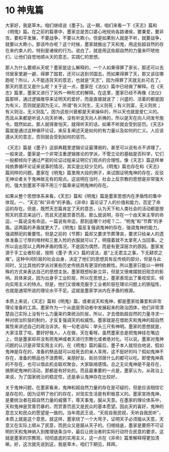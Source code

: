 # 10 神鬼篇

大家好，我是草木。咱们继续说《墨子》。这一期，咱们来看一下《天志》篇和《明鬼》篇。在之前的篇章中，墨家总是苦口婆心地规劝各路诸侯，要兼爱，要非攻，要和平发展，不要战争，不要以大欺小。但是如果别人就是不听，就要战争，就要以大欺小。那该咋办呢？这个时候，墨家就搬出了天和鬼，用这些超自然的存在来约束人的，特别是诸侯的行为。说白了，就是用这些超自然的力量来吓唬他们，让他们自觉地顺从天的意志，实践仁的思想。

那人为什么要顺从天呢？墨家是这么解释的，一个人如果得罪了家长，那还可以去邻居家里避一避，得罪了国君，还可以逃到邻国去。而如果得罪了天，那又该往哪跑呢？所以，人不能违背天的意志，也就是“天志”，因为得罪了天就无处可去了。那天的意志又是什么呢？关于这一点，墨家在《法仪》篇中已经做了解释。在《天志》篇里，墨家又进行了另外一种形式的解释。在这里，墨家已经不再像《法仪》篇那样，通过逻辑推导来证明天的爱好，而是直接就说了：兴盛的、活着的都是因为有义，否则就是因为无义。所谓“有义则生，无义则死；有义则富，无义则贫；有义则治，无义则乱”。因为这些兴衰都是天来操纵的，所以天也就是爱仁义的。而且从来都是听说人向天祈祷，没有听说天向人祈祷的，所以是天在向人间发号施令。既然如此，那人就得害怕天，就得听天的话，如果不听就会受到惩罚。《天志》篇就是通过这种循环论证，来反复阐述天是如何的有力量以及如何的仁义。人应该遵从天的意志，否则就会受到如何的惩罚。

《天志》篇是《墨子》这部典籍里逻辑论证最薄弱的，甚至可以说有点不讲理了。一般来说，墨家是一个非常注重逻辑推论的学派，不管立论的基础是否科学，它们一般都倾向于通过严密的论证过程来证明它们观点的合理性。像《天志》篇这样单纯依靠循环论证来说事的情况，其实是比较少见的。《明鬼》篇也存在和《天志》篇同样的问题。墨家在《明鬼》篇里用大段的例子，来试图证明鬼神的存在，反驳无神论者关于鬼神故无有的观点。这说明在当时，社会上反宗教的思想是非常强大的，强大到墨家不得不用三个篇章来证明鬼神的存在。

如果从整个思想体系来看，《天志》篇和《明鬼》篇是墨家思想内在矛盾性的集中体现。一、“天志”和“非命”的矛盾。《非命》篇论证了人的价值和能力，否定了命运的存在。但是，既然天志篇肯定了天的意志，认为天下和人类社会的活动都是按照天的意志来运行，而且天还能赏善罚恶。那么就说明，存在一个由天来主宰的命运，一篇说没有命运，一篇说有命运，那到底哪个对呢？二、“明鬼”和“节葬”的矛盾。这两篇的矛盾就更大了。《明鬼》篇反复强调鬼神的存在，强调鬼神的能力，强调祭祀的重要性。但是之前的《节葬》篇却又要求节葬薄丧，要求只给亲人的遗体准备三寸厚的棺材和三套入殓的衣服就可以了，明摆着就不太拿死人当回事。之所以会出现以上两种矛盾的情况，不是因为偶然，而是有更深层次的原因。墨家发源于手工业者阶层，按照《墨子·贵义》篇的说法，是“上无君主之事，下无耕农之难”。这种中间阶层的社会出身，决定了他们的思想具有反传统的部分，但是与此同时，又比其他的学派对某些历史传统具有更深的依赖性。所以墨家只能以一种特殊的方式来表达自己的思想主张。墨家既想标新立异，但是又很难摆脱旧观念的影响。具体来说，因为出身手工业阶层，所以在思想上，墨家表现出了重视现实、倾向实用主义的特点。但是，他们又很难克服手工业者阶层在理论问题上的狭隘性，也就是通常所说的理论水平不足。这就是墨家学派内在矛盾的根源。

本质上来说，《天志》篇和《明鬼》篇，或者说天和鬼神，都是墨家给兼爱和非攻理论准备的工具。墨家作为一个从底层劳动者中发展起来的政治团体，他们非常清楚自己实际上没有什么力量来约束统治阶层，所以，才去借助超自然的力量寻求一种对统治阶层的制约，才反复强调天的权威性。墨家就是在借助天和鬼神的超自然属性来讲述自己的政治诉求。有一句老话叫：举头三尺有神明。墨家的思想就是，大家注意了哈，要好好做人，人在做，天在看呀。虽然墨家总是把鬼神挂在嘴边上，但是墨家却并没有把鬼神或者天进行宗教化或者绝对化。可以说，墨家对鬼神问题的认识是非常实用主义的。在《明鬼》篇的最后，墨子本人就坦白地说，假如鬼神是存在的，准备的祭品就可以给死去的亲人享用，这不挺好的吗？假如鬼神不存在，准备的祭品也不浪费啊，亲朋好友、街坊邻居什么的都可以吃。即使鬼神真的不存在，也可以借此机会联欢聚会，大家联络感情。总之无论鬼神是不是存在，搞祭祀鬼神的活动，那都是有好处的。而且最重要的一点是，墨家认为，从政治上来说，为了国家统治的稳定性，还是承认鬼神存在比较好。

关于鬼神问题，在墨家看来，鬼神和超自然力量的存在是可疑的，但是应该相信它是存在的，因为证明了他们的存在，对现实生活是有积极意义的。墨家宣扬鬼神，是要统治者在超自然力量的威慑下，尊天事鬼，服从天意。在墨家的理论体系中，天和鬼神是赏善罚暴的，而赏善罚恶又是民众的基本愿望。因此天的喜好，鬼神的意志又和民众的愿望是一致的。当年周武王说，“天视自我民视，天听自我民听”，本质上就是这个意思。就这样，墨家绕了一个大弯子，证明天子必须服从天意，天意又在实际上顺从了民意，而民众又是服从天子的。归根结底，墨家是要把不可证明的天和鬼神纳入到推理链条当中，最后让统治者的实际行动符合民意的要求，这就是墨家的宗教观，彻彻底底的实用主义，这一点在《非命》篇里解释得更加清晰。好，这次就先说到这，我是草木，咱们下期见，拜拜。
